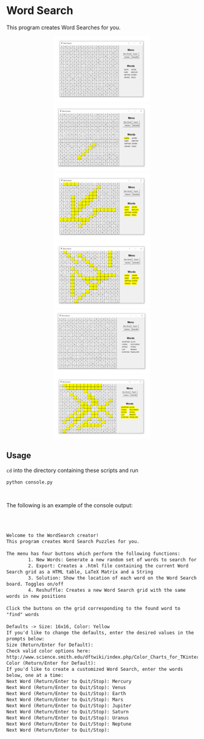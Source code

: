 # Word Search

This program creates Word Searches for you.

<p align="center">
    <img src="Documentation/WordSearchBlank.PNG" style="width: 50%">
    <img src="Documentation/WordSearchEarth.PNG" style="width: 50%">
    <img src="Documentation/WordSearchSolution.PNG" style="width: 50%">
    <img src="Documentation/WordSearchSolutionReshuffled.PNG" style="width: 50%">
    <img src="Documentation/WordSearchNewWords.PNG" style="width: 50%">
    <img src="Documentation/WordSearchNewWordsSolution.PNG" style="width: 50%">
</p>

## Usage

`cd` into the directory containing these scripts and run
<br>

```
python console.py
```

<br>

The following is an example of the console output:

<br>
<br>

```
Welcome to the WordSearch creator!
This program creates Word Search Puzzles for you.

The menu has four buttons which perform the following functions:
        1. New Words: Generate a new random set of words to search for
        2. Export: Creates a .html file containing the current Word Search grid as a HTML table, LaTeX Matrix and a String
        3. Solution: Show the location of each word on the Word Search board. Toggles on/off
        4. Reshuffle: Creates a new Word Search grid with the same words in new positions

Click the buttons on the grid corresponding to the found word to "find" words

Defaults -> Size: 16x16, Color: Yellow
If you'd like to change the defaults, enter the desired values in the prompts below:
Size (Return/Enter for Default):
Check valid color options here: http://www.science.smith.edu/dftwiki/index.php/Color_Charts_for_TKinter
Color (Return/Enter for Default):
If you'd like to create a customized Word Search, enter the words below, one at a time:
Next Word (Return/Enter to Quit/Stop): Mercury
Next Word (Return/Enter to Quit/Stop): Venus
Next Word (Return/Enter to Quit/Stop): Earth
Next Word (Return/Enter to Quit/Stop): Mars
Next Word (Return/Enter to Quit/Stop): Jupiter
Next Word (Return/Enter to Quit/Stop): Saturn
Next Word (Return/Enter to Quit/Stop): Uranus
Next Word (Return/Enter to Quit/Stop): Neptune
Next Word (Return/Enter to Quit/Stop):
```